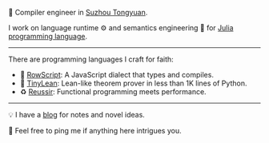 💼 Compiler engineer in [Suzhou Tongyuan](https://github.com/Suzhou-Tongyuan).

I work on language runtime ⚙️ and semantics engineering 💬 for [Julia programming language](https://julialang.org).

---

There are programming languages I craft for faith:

* 🚣 [RowScript](https://github.com/rowscript/rowscript): A JavaScript dialect that types and compiles.
* 🟰 [TinyLean](https://github.com/anqur/TinyLean): Lean-like theorem prover in less than 1K lines of Python.
* ♻️ [Reussir](https://github.com/SchrodingerZhu/reussir-lang): Functional programming meets performance.

---

💡 I have a [blog](https://anqur.lu) for notes and novel ideas.

👀 Feel free to ping me if anything here intrigues you.
